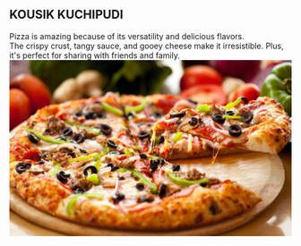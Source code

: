 ## KOUSIK KUCHIPUDI

Pizza is amazing because of its versatility and delicious flavors. <br>The crispy crust, tangy sauce, and gooey cheese make it irresistible. Plus, it's perfect for sharing with friends and family.
![Image of a pizza](pizza.jpg)